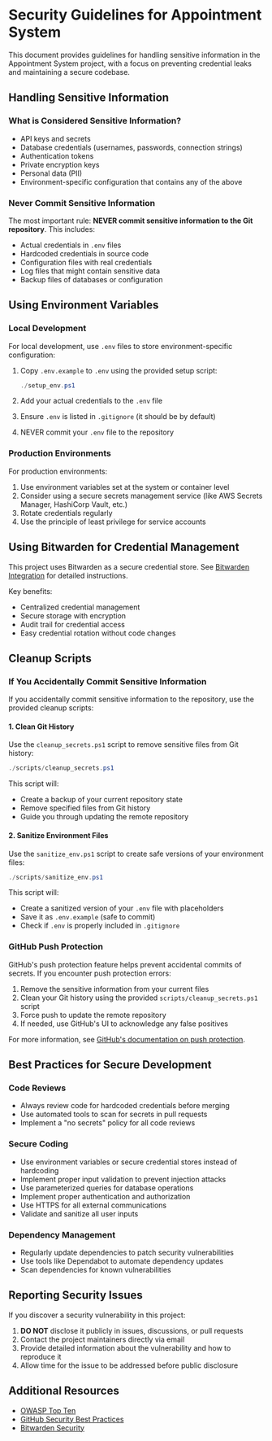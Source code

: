 # Security Guidelines for Appointment System

This document provides guidelines for handling sensitive information in the Appointment System project, with a focus on preventing credential leaks and maintaining a secure codebase.

## Handling Sensitive Information

### What is Considered Sensitive Information?

- API keys and secrets
- Database credentials (usernames, passwords, connection strings)
- Authentication tokens
- Private encryption keys
- Personal data (PII)
- Environment-specific configuration that contains any of the above

### Never Commit Sensitive Information

The most important rule: **NEVER commit sensitive information to the Git repository**. This includes:

- Actual credentials in `.env` files
- Hardcoded credentials in source code
- Configuration files with real credentials
- Log files that might contain sensitive data
- Backup files of databases or configuration

## Using Environment Variables

### Local Development

For local development, use `.env` files to store environment-specific configuration:

1. Copy `.env.example` to `.env` using the provided setup script:
   ```powershell
   ./setup_env.ps1
   ```

2. Add your actual credentials to the `.env` file
3. Ensure `.env` is listed in `.gitignore` (it should be by default)
4. NEVER commit your `.env` file to the repository

### Production Environments

For production environments:

1. Use environment variables set at the system or container level
2. Consider using a secure secrets management service (like AWS Secrets Manager, HashiCorp Vault, etc.)
3. Rotate credentials regularly
4. Use the principle of least privilege for service accounts

## Using Bitwarden for Credential Management

This project uses Bitwarden as a secure credential store. See [Bitwarden Integration](bitwarden_integration.md) for detailed instructions.

Key benefits:
- Centralized credential management
- Secure storage with encryption
- Audit trail for credential access
- Easy credential rotation without code changes

## Cleanup Scripts

### If You Accidentally Commit Sensitive Information

If you accidentally commit sensitive information to the repository, use the provided cleanup scripts:

#### 1. Clean Git History

Use the `cleanup_secrets.ps1` script to remove sensitive files from Git history:

```powershell
./scripts/cleanup_secrets.ps1
```

This script will:
- Create a backup of your current repository state
- Remove specified files from Git history
- Guide you through updating the remote repository

#### 2. Sanitize Environment Files

Use the `sanitize_env.ps1` script to create safe versions of your environment files:

```powershell
./scripts/sanitize_env.ps1
```

This script will:
- Create a sanitized version of your `.env` file with placeholders
- Save it as `.env.example` (safe to commit)
- Check if `.env` is properly included in `.gitignore`

### GitHub Push Protection

GitHub's push protection feature helps prevent accidental commits of secrets. If you encounter push protection errors:

1. Remove the sensitive information from your current files
2. Clean your Git history using the provided `scripts/cleanup_secrets.ps1` script
3. Force push to update the remote repository
4. If needed, use GitHub's UI to acknowledge any false positives

For more information, see [GitHub's documentation on push protection](https://docs.github.com/code-security/secret-scanning/working-with-push-protection-from-the-command-line).

## Best Practices for Secure Development

### Code Reviews

- Always review code for hardcoded credentials before merging
- Use automated tools to scan for secrets in pull requests
- Implement a "no secrets" policy for all code reviews

### Secure Coding

- Use environment variables or secure credential stores instead of hardcoding
- Implement proper input validation to prevent injection attacks
- Use parameterized queries for database operations
- Implement proper authentication and authorization
- Use HTTPS for all external communications
- Validate and sanitize all user inputs

### Dependency Management

- Regularly update dependencies to patch security vulnerabilities
- Use tools like Dependabot to automate dependency updates
- Scan dependencies for known vulnerabilities

## Reporting Security Issues

If you discover a security vulnerability in this project:

1. **DO NOT** disclose it publicly in issues, discussions, or pull requests
2. Contact the project maintainers directly via email
3. Provide detailed information about the vulnerability and how to reproduce it
4. Allow time for the issue to be addressed before public disclosure

## Additional Resources

- [OWASP Top Ten](https://owasp.org/www-project-top-ten/)
- [GitHub Security Best Practices](https://docs.github.com/en/code-security)
- [Bitwarden Security](https://bitwarden.com/help/security/)
